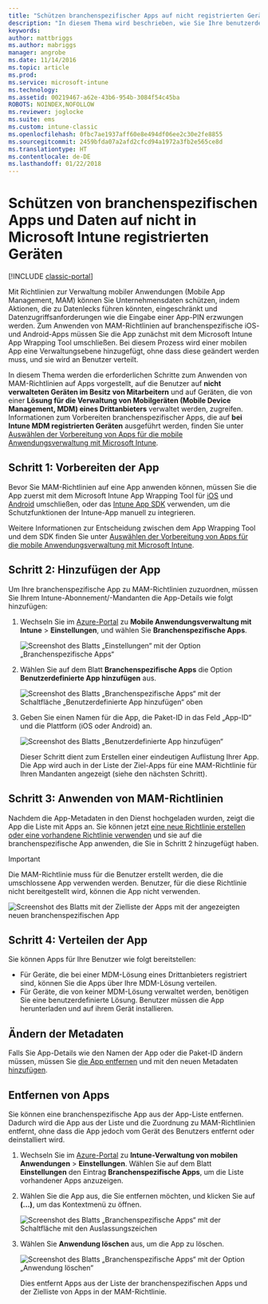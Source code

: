 ```yaml
---
title: "Schützen branchenspezifischer Apps auf nicht registrierten Geräten"
description: "In diesem Thema wird beschrieben, wie Sie Ihre benutzerdefinierte Reihe von Branchen-Anwendungen vorbereiten können, sodass Sie Verwaltungsrichtlinien für mobile Apps anwenden können, die helfen können, Datenverluste zu verhindern."
keywords: 
author: mattbriggs
ms.author: mabriggs
manager: angrobe
ms.date: 11/14/2016
ms.topic: article
ms.prod: 
ms.service: microsoft-intune
ms.technology: 
ms.assetid: 00219467-a62e-43b6-954b-3084f54c45ba
ROBOTS: NOINDEX,NOFOLLOW
ms.reviewer: joglocke
ms.suite: ems
ms.custom: intune-classic
ms.openlocfilehash: 0fbc7ae1937aff60e8e494df06ee2c30e2fe8855
ms.sourcegitcommit: 2459bfda07a2afd2cfcd94a1972a3fb2e565ce8d
ms.translationtype: HT
ms.contentlocale: de-DE
ms.lasthandoff: 01/22/2018
---
```

# <a name="protect-line-of-business-apps-and-data-on-devices-that-are-not-enrolled-in-microsoft-intune"></a>Schützen von branchenspezifischen Apps und Daten auf nicht in Microsoft Intune registrierten Geräten

[!INCLUDE [classic-portal](../includes/classic-portal.md)]

Mit Richtlinien zur Verwaltung mobiler Anwendungen (Mobile App Management, MAM) können Sie Unternehmensdaten schützen, indem Aktionen, die zu Datenlecks führen könnten, eingeschränkt und Datenzugriffsanforderungen wie die Eingabe einer App-PIN erzwungen werden. Zum Anwenden von MAM-Richtlinien auf branchenspezifische iOS- und Android-Apps müssen Sie die App zunächst mit dem Microsoft Intune App Wrapping Tool umschließen. Bei diesem Prozess wird einer mobilen App eine Verwaltungsebene hinzugefügt, ohne dass diese geändert werden muss, und sie wird an Benutzer verteilt.  

In diesem Thema werden die erforderlichen Schritte zum Anwenden von MAM-Richtlinien auf Apps vorgestellt, auf die Benutzer auf **nicht verwalteten Geräten im Besitz von Mitarbeitern** und auf Geräten, die von einer **Lösung für die Verwaltung von Mobilgeräten (Mobile Device Management, MDM) eines Drittanbieters** verwaltet werden, zugreifen.  Informationen zum Vorbereiten branchenspezifischer Apps, die auf **bei Intune MDM registrierten Geräten** ausgeführt werden, finden Sie unter [Auswählen der Vorbereitung von Apps für die mobile Anwendungsverwaltung mit Microsoft Intune](/intune/apps-prepare-mobile-application-management).


##  <a name="step-1-prepare-the-app"></a>Schritt 1: Vorbereiten der App

Bevor Sie MAM-Richtlinien auf eine App anwenden können, müssen Sie die App zuerst mit dem Microsoft Intune App Wrapping Tool für [iOS](/intune/app-wrapper-prepare-ios) und [Android](/intune/app-wrapper-prepare-android) umschließen, oder das [Intune App SDK](/intune/app-sdk) verwenden, um die Schutzfunktionen der Intune-App manuell zu integrieren.

Weitere Informationen zur Entscheidung zwischen dem App Wrapping Tool und dem SDK finden Sie unter [Auswählen der Vorbereitung von Apps für die mobile Anwendungsverwaltung mit Microsoft Intune](/intune/apps-prepare-mobile-application-management).

## <a name="step-2-add-the-app"></a>Schritt 2: Hinzufügen der App

Um Ihre branchenspezifische App zu MAM-Richtlinien zuzuordnen, müssen Sie Ihrem Intune-Abonnement/-Mandanten die App-Details wie folgt hinzufügen:

1. Wechseln Sie im [Azure-Portal](https://portal.azure.com/) zu **Mobile Anwendungsverwaltung mit Intune** > **Einstellungen**, und wählen Sie **Branchenspezifische Apps**.

   ![Screenshot des Blatts „Einstellungen“ mit der Option „Branchenspezifische Apps“](../media/mam-azure-portal-lob-on-settings.png)

2. Wählen Sie auf dem Blatt **Branchenspezifische Apps** die Option **Benutzerdefinierte App hinzufügen** aus.

   ![Screenshot des Blatts „Branchenspezifische Apps“ mit der Schaltfläche „Benutzerdefinierte App hinzufügen“ oben](../media/mam-azure-portal-add-lob-app-action.png)
3. Geben Sie einen Namen für die App, die Paket-ID in das Feld „App-ID“ und die Plattform (iOS oder Android) an.

   ![Screenshot des Blatts „Benutzerdefinierte App hinzufügen“](../media/mam-azure-portal-add-app-details.png)

   Dieser Schritt dient zum Erstellen einer eindeutigen Auflistung Ihrer App. Die App wird auch in der Liste der Ziel-Apps für eine MAM-Richtlinie für Ihren Mandanten angezeigt (siehe den nächsten Schritt).

## <a name="step-3-apply-mam-policies"></a>Schritt 3: Anwenden von MAM-Richtlinien
Nachdem die App-Metadaten in den Dienst hochgeladen wurden, zeigt die App die Liste mit Apps an. Sie können jetzt [eine neue Richtlinie erstellen oder eine vorhandene Richtlinie verwenden](create-and-deploy-mobile-app-management-policies-with-microsoft-intune.md) und sie auf die branchenspezifische App anwenden, die Sie in Schritt 2 hinzugefügt haben.

>[!IMPORTANT]
>Die MAM-Richtlinie muss für die Benutzer erstellt werden, die die umschlossene App verwenden werden.  Benutzer, für die diese Richtlinie nicht bereitgestellt wird, können die App nicht verwenden.


  ![Screenshot des Blatts mit der Zielliste der Apps mit der angezeigten neuen branchenspezifischen App](../media/mam-azure-portal-lob-on-targeted-app-list.png)
## <a name="step-4-distribute-the-app"></a>Schritt 4: Verteilen der App
Sie können Apps für Ihre Benutzer wie folgt bereitstellen:
* Für Geräte, die bei einer MDM-Lösung eines Drittanbieters registriert sind, können Sie die Apps über Ihre MDM-Lösung verteilen.
* Für Geräte, die von keiner MDM-Lösung verwaltet werden, benötigen Sie eine benutzerdefinierte Lösung. Benutzer müssen die App herunterladen und auf ihrem Gerät installieren.

## <a name="change-the-metadata"></a>Ändern der Metadaten
Falls Sie App-Details wie den Namen der App oder die Paket-ID ändern müssen, müssen Sie [die App entfernen](#remove-apps) und mit den neuen Metadaten [hinzufügen](#step-2-add-the-app).

##  <a name="remove-apps"></a>Entfernen von Apps
Sie können eine branchenspezifische App aus der App-Liste entfernen. Dadurch wird die App aus der Liste und die Zuordnung zu MAM-Richtlinien entfernt, ohne dass die App jedoch vom Gerät des Benutzers entfernt oder deinstalliert wird.  

1. Wechseln Sie im [Azure-Portal](https://portal.azure.com/) zu **Intune-Verwaltung von mobilen Anwendungen** > **Einstellungen**. Wählen Sie auf dem Blatt **Einstellungen** den Eintrag **Branchenspezifische Apps**, um die Liste vorhandener Apps anzuzeigen.  
2. Wählen Sie die App aus, die Sie entfernen möchten, und klicken Sie auf **(...)**, um das Kontextmenü zu öffnen.

   ![Screenshot des Blatts „Branchenspezifische Apps“ mit der Schaltfläche mit den Auslassungszeichen](../media/mam-azure-portal-lob-context-menu.png)
3. Wählen Sie **Anwendung löschen** aus, um die App zu löschen.

   ![Screenshot des Blatts „Branchenspezifische Apps“ mit der Option „Anwendung löschen“](../media/mam-azure-portal-delete-app.png)

   Dies entfernt Apps aus der Liste der branchenspezifischen Apps und der Zielliste von Apps in der MAM-Richtlinie.
